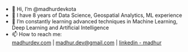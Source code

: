 - 👋 Hi, I’m @madhurdevkota
- 👀 I have 8 years of Data Science, Geospatial Analytics, ML experience 
- 🌱 I’m constantly learning advanced techniques in Machine Learning, Deep Learning and Artificial Intelligence
- 📫 How to reach me: <br> [madhurdev.com](https://madhurdev.com/)   |    madhur.dev@gmail.com   |    [linkedin - madhur](https://www.linkedin.com/in/madhurdev/)

<!---
madhurdevkota/madhurdevkota is a ✨ special ✨ repository because its `README.md` (this file) appears on your GitHub profile.
You can click the Preview link to take a look at your changes.
--->
